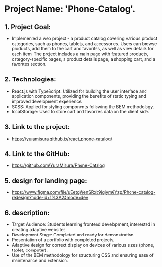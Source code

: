 # Project Name: 'Phone-Catalog'.
## 1. Project Goal:
  - Implemented a web project - a product catalog covering various product categories, such as phones, tablets, and accessories. Users can browse products, add them to the cart and favorites, as well as view details for each item. The project includes a main page with featured products, category-specific pages, a product details page, a shopping cart, and a favorites section.

## 2. Technologies:
   - React.js with TypeScript: Utilized for building the user interface and application components, providing the benefits of static typing and improved development experience.
   - SCSS: Applied for styling components following the BEM methodology.
   - localStorage: Used to store cart and favorites data on the client side.

## 3. Link to the project:
  - https://yuramisura.github.io/react_phone-catalog/

## 4. Link to the GitHub:
  - https://github.com/YuraMisura/Phone-Catalog

## 5. design for landing page:
   - https://www.figma.com/file/uEetgWenSRxk9jgiym6Yzp/Phone-catalog-redesign?node-id=1%3A2&mode=dev

## 6. description:
   - Target Audience: Students learning frontend development, interested in creating adaptive websites.
   - Development Stage: Completed and ready for demonstration.
   - Presentation of a portfolio with completed projects.
   - Adaptive design for correct display on devices of various sizes (phone, tablet, computer).
   - Use of the BEM methodology for structuring CSS and ensuring ease of maintenance and extension.
